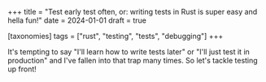 +++
title = "Test early test often, or: writing tests in Rust is super easy and hella fun!"
date = 2024-01-01
draft = true

[taxonomies]
tags = ["rust", "testing", "tests", "debugging"]
+++

It's tempting to say "I'll learn how to write tests later" or "I'll just test it in production" and I've fallen into that trap many times. So let's tackle testing up front!
